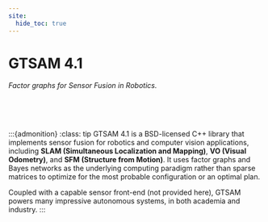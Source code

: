 ```yaml
---
site:
  hide_toc: true
---
```


# GTSAM 4.1

_*Factor graphs for Sensor Fusion in Robotics.*_

<br>
<br>
<br>

:::{admonition}
:class: tip
GTSAM 4.1 is a BSD-licensed C++ library that implements sensor fusion for robotics and computer vision applications, including **SLAM (Simultaneous Localization and Mapping)**, **VO (Visual Odometry)**, and **SFM (Structure from Motion)**. It uses factor graphs and Bayes networks as the underlying computing paradigm rather than sparse matrices to optimize for the most probable configuration or an optimal plan.

Coupled with a capable sensor front-end (not provided here), GTSAM powers many impressive autonomous systems, in both academia and industry.
:::
